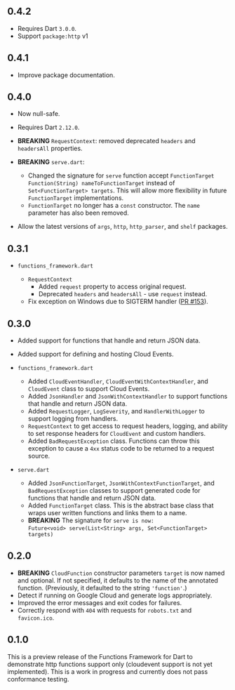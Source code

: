 ## 0.4.2

- Requires Dart `3.0.0`.
- Support `package:http` v1

## 0.4.1

- Improve package documentation.

## 0.4.0

- Now null-safe.
- Requires Dart `2.12.0`.
- **BREAKING** `RequestContext`: removed deprecated `headers` and `headersAll`
  properties.
- **BREAKING** `serve.dart`:
  - Changed the signature for `serve` function accept
    `FunctionTarget Function(String) nameToFunctionTarget` instead of
    `Set<FunctionTarget> targets`. This will allow more flexibility in future
    `FunctionTarget` implementations.
  - `FunctionTarget` no longer has a `const` constructor. The `name` parameter
    has also been removed.

- Allow the latest versions of `args`, `http`, `http_parser`, and `shelf`
  packages.

## 0.3.1

- `functions_framework.dart`

  - `RequestContext`
    - Added `request` property to access original request.
    - Deprecated `headers` and `headersAll` - use `request` instead.
  - Fix exception on Windows due to SIGTERM handler ([PR #153]).

## 0.3.0

- Added support for functions that handle and return JSON data.
- Added support for defining and hosting Cloud Events.

- `functions_framework.dart`

  - Added `CloudEventHandler`, `CloudEventWithContextHandler`, and `CloudEvent`
    class to support Cloud Events.
  - Added `JsonHandler` and `JsonWithContextHandler` to support
    functions that handle and return JSON data.
  - Added `RequestLogger`, `LogSeverity`, and `HandlerWithLogger` to support
    logging from handlers.
  - `RequestContext` to get access to request headers, logging, and ability
    to set response headers for `CloudEvent` and custom handlers.
  - Added `BadRequestException` class. Functions can throw this exception to
    cause a `4xx` status code to be returned to a request source.

- `serve.dart`

  - Added `JsonFunctionTarget`, `JsonWithContextFunctionTarget`,
    and `BadRequestException` classes to support generated code for functions
    that handle and return JSON data.
  - Added `FunctionTarget` class. This is the abstract base class that wraps
    user written functions and links them to a name.
  - **BREAKING** The signature for `serve is now:`<br>
    `Future<void> serve(List<String> args, Set<FunctionTarget> targets)`

## 0.2.0

- **BREAKING** `CloudFunction` constructor parameters `target` is now named and
  optional. If not specified, it defaults to the name of the annotated function.
  (Previously, it defaulted to the string `'function'`.)
- Detect if running on Google Cloud and generate logs appropriately.
- Improved the error messages and exit codes for failures.
- Correctly respond with `404` with requests for `robots.txt` and `favicon.ico`.

## 0.1.0

This is a preview release of the Functions Framework for Dart to demonstrate
http functions support only (cloudevent support is not yet implemented). This
is a work in progress and currently does not pass conformance testing.

<!-- Reference links -->
[pr #153]:
https://github.com/GoogleCloudPlatform/functions-framework-dart/issues/151

